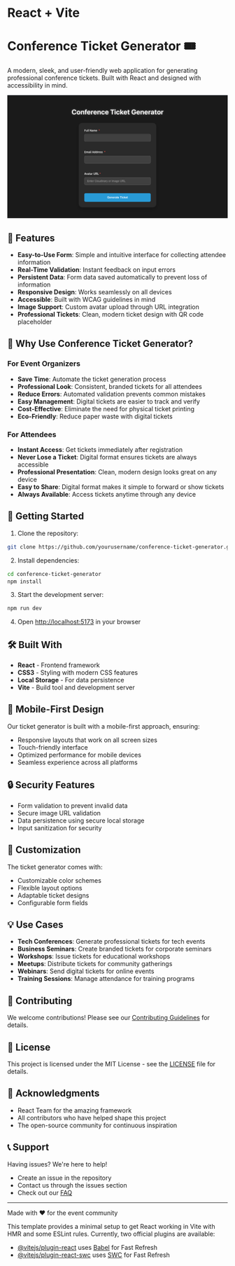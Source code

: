 # React + Vite
# Conference Ticket Generator 🎟️

A modern, sleek, and user-friendly web application for generating professional conference tickets. Built with React and designed with accessibility in mind.

![Conference Ticket Generator](Ticket.png)

## 🌟 Features

- **Easy-to-Use Form**: Simple and intuitive interface for collecting attendee information
- **Real-Time Validation**: Instant feedback on input errors
- **Persistent Data**: Form data saved automatically to prevent loss of information
- **Responsive Design**: Works seamlessly on all devices
- **Accessible**: Built with WCAG guidelines in mind
- **Image Support**: Custom avatar upload through URL integration
- **Professional Tickets**: Clean, modern ticket design with QR code placeholder

## 🎯 Why Use Conference Ticket Generator?

### For Event Organizers
- **Save Time**: Automate the ticket generation process
- **Professional Look**: Consistent, branded tickets for all attendees
- **Reduce Errors**: Automated validation prevents common mistakes
- **Easy Management**: Digital tickets are easier to track and verify
- **Cost-Effective**: Eliminate the need for physical ticket printing
- **Eco-Friendly**: Reduce paper waste with digital tickets

### For Attendees
- **Instant Access**: Get tickets immediately after registration
- **Never Lose a Ticket**: Digital format ensures tickets are always accessible
- **Professional Presentation**: Clean, modern design looks great on any device
- **Easy to Share**: Digital format makes it simple to forward or show tickets
- **Always Available**: Access tickets anytime through any device

## 🚀 Getting Started

1. Clone the repository:
```bash
git clone https://github.com/yourusername/conference-ticket-generator.git
```

2. Install dependencies:
```bash
cd conference-ticket-generator
npm install
```

3. Start the development server:
```bash
npm run dev
```

4. Open [http://localhost:5173](http://localhost:5173) in your browser

## 🛠️ Built With

- **React** - Frontend framework
- **CSS3** - Styling with modern CSS features
- **Local Storage** - For data persistence
- **Vite** - Build tool and development server

## 📱 Mobile-First Design

Our ticket generator is built with a mobile-first approach, ensuring:
- Responsive layouts that work on all screen sizes
- Touch-friendly interface
- Optimized performance for mobile devices
- Seamless experience across all platforms

## 🔒 Security Features

- Form validation to prevent invalid data
- Secure image URL validation
- Data persistence using secure local storage
- Input sanitization for security

## 🎨 Customization

The ticket generator comes with:
- Customizable color schemes
- Flexible layout options
- Adaptable ticket designs
- Configurable form fields

## 💡 Use Cases

- **Tech Conferences**: Generate professional tickets for tech events
- **Business Seminars**: Create branded tickets for corporate seminars
- **Workshops**: Issue tickets for educational workshops
- **Meetups**: Distribute tickets for community gatherings
- **Webinars**: Send digital tickets for online events
- **Training Sessions**: Manage attendance for training programs

## 🤝 Contributing

We welcome contributions! Please see our [Contributing Guidelines](CONTRIBUTING.md) for details.

## 📄 License

This project is licensed under the MIT License - see the [LICENSE](LICENSE) file for details.

## 🙏 Acknowledgments

- React Team for the amazing framework
- All contributors who have helped shape this project
- The open-source community for continuous inspiration

## 📞 Support

Having issues? We're here to help!
- Create an issue in the repository
- Contact us through the issues section
- Check out our [FAQ](FAQ.md)

---

Made with ❤️ for the event community

This template provides a minimal setup to get React working in Vite with HMR and some ESLint rules.
Currently, two official plugins are available:

- [@vitejs/plugin-react](https://github.com/vitejs/vite-plugin-react/blob/main/packages/plugin-react/README.md) uses [Babel](https://babeljs.io/) for Fast Refresh
- [@vitejs/plugin-react-swc](https://github.com/vitejs/vite-plugin-react-swc) uses [SWC](https://swc.rs/) for Fast Refresh

